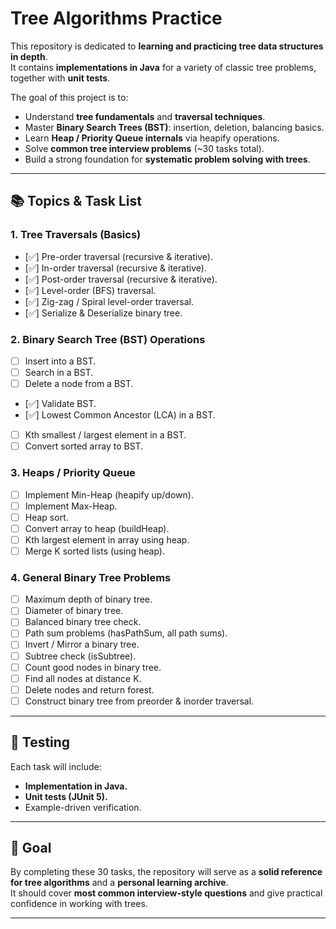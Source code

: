 # Tree Algorithms Practice

This repository is dedicated to **learning and practicing tree data structures in depth**.  
It contains **implementations in Java** for a variety of classic tree problems, together with **unit tests**.

The goal of this project is to:
- Understand **tree fundamentals** and **traversal techniques**.
- Master **Binary Search Trees (BST)**: insertion, deletion, balancing basics.
- Learn **Heap / Priority Queue internals** via heapify operations.
- Solve **common tree interview problems** (~30 tasks total).
- Build a strong foundation for **systematic problem solving with trees**.

---

## 📚 Topics & Task List

### 1. Tree Traversals (Basics)
- [✅] Pre-order traversal (recursive & iterative).
- [✅] In-order traversal (recursive & iterative).
- [✅] Post-order traversal (recursive & iterative).
- [✅] Level-order (BFS) traversal.
- [✅] Zig-zag / Spiral level-order traversal.
- [✅] Serialize & Deserialize binary tree.

### 2. Binary Search Tree (BST) Operations
- [ ] Insert into a BST.
- [ ] Search in a BST.
- [ ] Delete a node from a BST.
- [✅] Validate BST.
- [✅] Lowest Common Ancestor (LCA) in a BST.
- [ ] Kth smallest / largest element in a BST.
- [ ] Convert sorted array to BST.

### 3. Heaps / Priority Queue
- [ ] Implement Min-Heap (heapify up/down).
- [ ] Implement Max-Heap.
- [ ] Heap sort.
- [ ] Convert array to heap (buildHeap).
- [ ] Kth largest element in array using heap.
- [ ] Merge K sorted lists (using heap).

### 4. General Binary Tree Problems
- [ ] Maximum depth of binary tree.
- [ ] Diameter of binary tree.
- [ ] Balanced binary tree check.
- [ ] Path sum problems (hasPathSum, all path sums).
- [ ] Invert / Mirror a binary tree.
- [ ] Subtree check (isSubtree).
- [ ] Count good nodes in binary tree.
- [ ] Find all nodes at distance K.
- [ ] Delete nodes and return forest.
- [ ] Construct binary tree from preorder & inorder traversal.

---

## 🧪 Testing
Each task will include:
- **Implementation in Java.**
- **Unit tests (JUnit 5).**
- Example-driven verification.

---

## 🚀 Goal
By completing these 30 tasks, the repository will serve as a **solid reference for tree algorithms** and a **personal learning archive**.  
It should cover **most common interview-style questions** and give practical confidence in working with trees.

---
